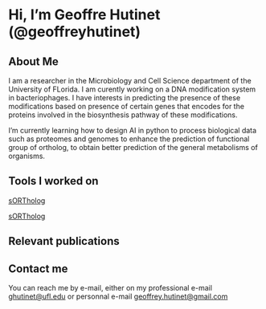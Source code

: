 <script async defer src="https://buttons.github.io/buttons.js"></script>

# Hi, I’m Geoffre Hutinet (@geoffreyhutinet)

## About Me

I am a researcher in the Microbiology and Cell Science department of the University of FLorida. I am curently working on a DNA modification system in bacteriophages. I have interests in predicting the presence of these modifications based on presence of certain genes that encodes for the proteins involved in the biosynthesis pathway of these modifications.

I’m currently learning how to design AI in python to process biological data such as proteomes and genomes to enhance the prediction of functional group of ortholog, to obtain better prediction of the general metabolisms of organisms.

## Tools I worked on

<a class="github-button" href="https://github.com/vdclab/sORTholog" data-color-scheme="no-preference: light; light: light; dark: light;" data-size="large" aria-label="sORTholog, Sort your Orthologs">sORTholog</a>

[sORTholog](https://github.com/vdclab/sORTholog)

## Relevant publications



## Contact me

You can reach me by e-mail, either on my professional e-mail [ghutinet@ufl.edu](ghutinet@ufl.edu) or personnal e-mail [geoffrey.hutinet@gmail.com](geoffrey.hutinet@gmail.com)
 

